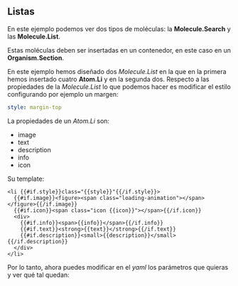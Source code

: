 ## Listas

En este ejemplo podemos ver dos tipos de moléculas: la **Molecule.Search** y las **Molecule.List**.

Estas moléculas deben ser insertadas en un contenedor, en este caso en un **Organism.Section**.

En este ejemplo hemos diseñado dos *Molecule.List* en la que en la primera hemos insertado cuatro **Atom.Li** y en la segunda dos. Respecto a las propiedades de la *Molecule.List* lo que podemos hacer es modificar el estilo configurando por ejemplo un margen:

```yaml
style: margin-top
```

La propiedades de un *Atom.Li* son:

* image
* text
* description
* info
* icon

Su template:

```
<li {{#if.style}}class="{{style}}"{{/if.style}}>
  {{#if.image}}<figure><span class="loading-animation"></span></figure>{{/if.image}}
  {{#if.icon}}<span class="icon {{icon}}"></span>{{/if.icon}}
  <div>
    {{#if.info}}<span>{{info}}</span>{{/if.info}}
    {{#if.text}}<strong>{{text}}</strong>{{/if.text}}
    {{#if.description}}<small>{{description}}</small>{{/if.description}}
  </div>
</li>
```

Por lo tanto, ahora puedes modificar en el *yaml* los parámetros que quieras y ver qué tal quedan:
